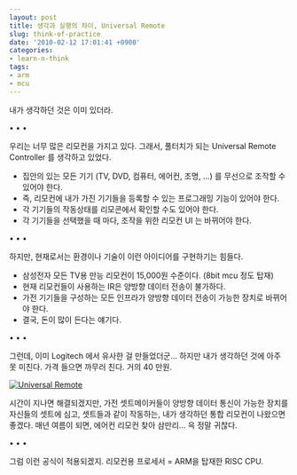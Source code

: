 ```yaml
---
layout: post
title: 생각과 실행의 차이, Universal Remote
slug: think-of-practice
date: '2010-02-12 17:01:41 +0900'
categories:
- learn-n-think
tags:
- arm
- mcu
---
```


내가 생각하던 것은 이미 있더라.

<!--more-->
<div class="spacer">• • •</div>

우리는 너무 많은 리모컨을 가지고 있다. 그래서, 풀터치가 되는 Universal Remote Controller 를 생각하고 있었다.

- 집안의 있는 모든 기기 (TV, DVD, 컴퓨터, 에어컨, 조명, ...) 를 무선으로 조작할 수 있어야 한다.
- 즉, 리모컨에 내가 가진 기기들을 등록할 수 있는 프로그래밍 기능이 있어야 한다.
- 각 기기들의 작동상태를 리모콘에서 확인할 수도 있어야 한다.
- 각 기기들을 선택했을 때 마다, 조작을 위한 리모컨 UI 는 바뀌어야 한다.

<div class="spacer">• • •</div>

하지만, 현재로서는 환경이나 기술이 이런 아이디어를 구현하기는 힘들다.

- 삼성전자 모든 TV용 만능 리모컨이 15,000원 수준이다. (8bit mcu 정도 탑재)
- 현재 리모컨들이 사용하는 IR은 양방향 데이터 전송이 불가하다.
- 가전 기기들을 구성하는 모든 인프라가 양방향 데이터 전송이 가능한 장치로 바뀌어야 한다.
- 결국, 돈이 많이 든다는 얘기다.

<div class="spacer">• • •</div>

그런데, 이미 Logitech 에서 유사한 걸 만들었더군... 하지만 내가 생각하던 것에 아주 못 미친다. 가격 들으면 까무러 친다. 거의 40 만원.

[![Universal Remote](//img.youtube.com/vi/-TRPP4RK8J4/0.jpg)](http://www.youtube.com/watch?v=-TRPP4RK8J4)

시간이 지나면 해결되겠지만, 가전 셋트메이커들이 양방향 데이터 통신이 가능한 장치를 자신들의 셋트에 심고, 셋트들과 같이 작동하는, 내가 생각하던 통합 리모컨이 나왔으면 좋겠다. 매년 여름이 되면, 에어컨 리모컨 찾아 삼만리... 윽 정말 귀찮다.

<div class="spacer">• • •</div>

그럼 이런 공식이 적용되겠지. 리모컨용 프로세서 = ARM을 탑재한 RISC CPU.
